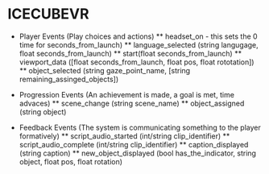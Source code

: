 # ICECUBEVR

* Player Events (Play choices and actions)
** headset_on - this sets the 0 time for seconds_from_launch)
** language_selected (string langugage, float seconds_from_launch)
** start(float seconds_from_launch)
** viewport_data ([float seconds_from_launch, float pos, float rototation]) 
** object_selected (string gaze_point_name, [string remaining_assinged_objects])


* Progression Events (An achievement is made, a goal is met, time advaces)
** scene_change (string scene_name)
** object_assigned (string object) 


* Feedback Events (The system is communicating something to the player formatively)
** script_audio_started (int/string clip_identifier)
** script_audio_complete (int/string clip_identifier)
** caption_displayed (string caption)
** new_object_displayed (bool has_the_indicator, string object, float pos, float rotation)
